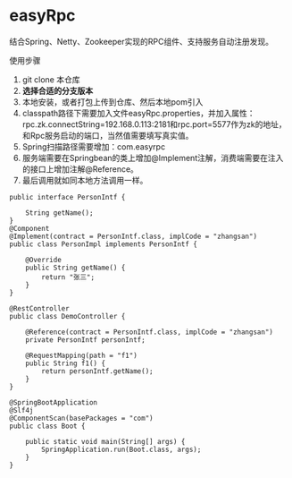# easyRpc
结合Spring、Netty、Zookeeper实现的RPC组件、支持服务自动注册发现。

使用步骤

1. git clone 本仓库
2. **选择合适的分支版本**
3. 本地安装，或者打包上传到仓库、然后本地pom引入
4. classpath路径下需要加入文件easyRpc.properties，并加入属性：
    rpc.zk.connectString=192.168.0.113:2181和rpc.port=5577作为zk的地址，和Rpc服务启动的端口，当然值需要填写真实值。
5. Spring扫描路径需要增加：com.easyrpc
6. 服务端需要在Springbean的类上增加@Implement注解，消费端需要在注入的接口上增加注解@Reference。
7. 最后调用就如同本地方法调用一样。


```
public interface PersonIntf {

    String getName();
}
@Component
@Implement(contract = PersonIntf.class, implCode = "zhangsan")
public class PersonImpl implements PersonIntf {

    @Override
    public String getName() {
        return "张三";
    }
}

@RestController
public class DemoController {

    @Reference(contract = PersonIntf.class, implCode = "zhangsan")
    private PersonIntf personIntf;

    @RequestMapping(path = "f1")
    public String f1() {
        return personIntf.getName();
    }
}

@SpringBootApplication
@Slf4j
@ComponentScan(basePackages = "com")
public class Boot {

    public static void main(String[] args) {
        SpringApplication.run(Boot.class, args);
    }
}
```
